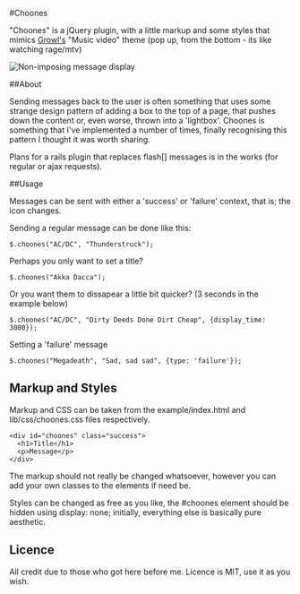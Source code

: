 #Choones

"Choones" is a jQuery plugin, with a little markup and some styles that mimics [Growl's](http://growl.info/)
"Music video" theme (pop up, from the bottom - its like watching rage/mtv)

![Non-imposing message display](https://github.com/benschwarz/choones/tree/master/example/screenshot.png?raw=true)

##About

Sending messages back to the user is often something that uses some strange
design pattern of adding a box to the top of a page, that pushes down the content or, even worse, thrown into a 'lightbox'. Choones is something that I've implemented a number of times, finally recognising this pattern I thought it was worth sharing.

Plans for a rails plugin that replaces flash[] messages is in the works (for regular or ajax requests). 

##Usage

Messages can be sent with either a 'success' or 'failure' context, that is; the icon changes.

Sending a regular message can be done like this:

    $.choones("AC/DC", "Thunderstruck");
  
Perhaps you only want to set a title?

    $.choones("Akka Dacca");
    
Or you want them to dissapear a little bit quicker? (3 seconds in the example below)

    $.choones("AC/DC", "Dirty Deeds Done Dirt Cheap", {display_time: 3000});

Setting a 'failure' message

    $.choones("Megadeath", "Sad, sad sad", {type: 'failure'});

## Markup and Styles

Markup and CSS can be taken from the example/index.html and lib/css/choones.css files respectively. 

    <div id="choones" class="success">
      <h1>Title</h1>
      <p>Message</p>
    </div>

The markup should not really be changed whatsoever, however you can add your own classes to the elements if need be. 

Styles can be changed as free as you like, the #choones element should be hidden using display: none; initially, everything else is basically pure aesthetic.

## Licence

All credit due to those who got here before me. Licence is MIT, use it as you wish.
    